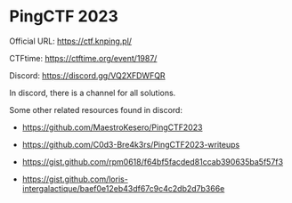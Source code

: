 # PingCTF 2023

Official URL: <https://ctf.knping.pl/>

CTFtime: <https://ctftime.org/event/1987/>

Discord: <https://discord.gg/VQ2XFDWFQR>

In discord, there is a channel for all solutions.

Some other related resources found in discord:

- <https://github.com/MaestroKesero/PingCTF2023>

- <https://github.com/C0d3-Bre4k3rs/PingCTF2023-writeups>

- <https://gist.github.com/rpm0618/f64bf5facded81ccab390635ba5f57f3>

- <https://gist.github.com/loris-intergalactique/baef0e12eb43df67c9c4c2db2d7b366e>